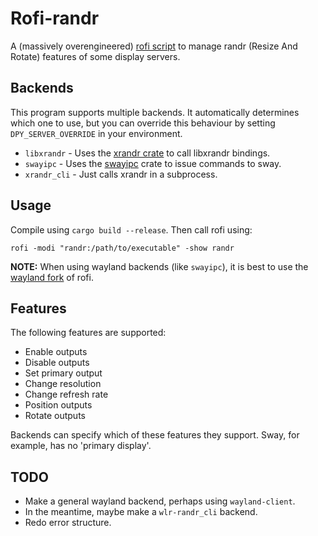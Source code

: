 # Rofi-randr
A (massively overengineered) [rofi script](https://man.archlinux.org/man/rofi-script.5.en)
to manage randr (Resize And Rotate) features of some display servers. 

## Backends
This program supports multiple backends. It automatically determines which one to use, 
but you can override this behaviour by setting `DPY_SERVER_OVERRIDE` in your environment.

* `libxrandr` - Uses the [xrandr crate](https://crates.io/crates/xrandr) 
to call libxrandr bindings.
* `swayipc` - Uses the [swayipc](https://crates.io/crates/swayipc) crate
to issue commands to sway.
* `xrandr_cli` - Just calls xrandr in a subprocess.

## Usage
Compile using `cargo build --release`. Then call rofi using:
```
rofi -modi "randr:/path/to/executable" -show randr
```

**NOTE:** When using wayland backends (like `swayipc`), it is best to use the 
[wayland fork](https://github.com/lbonn/rofi#wayland-support) of rofi.

## Features
The following features are supported:
* Enable outputs
* Disable outputs
* Set primary output
* Change resolution
* Change refresh rate
* Position outputs
* Rotate outputs

Backends can specify which of these features they support. Sway, for example,
has no 'primary display'.


## TODO
* Make a general wayland backend, perhaps using `wayland-client`.
* In the meantime, maybe make a `wlr-randr_cli` backend.
* Redo error structure.
